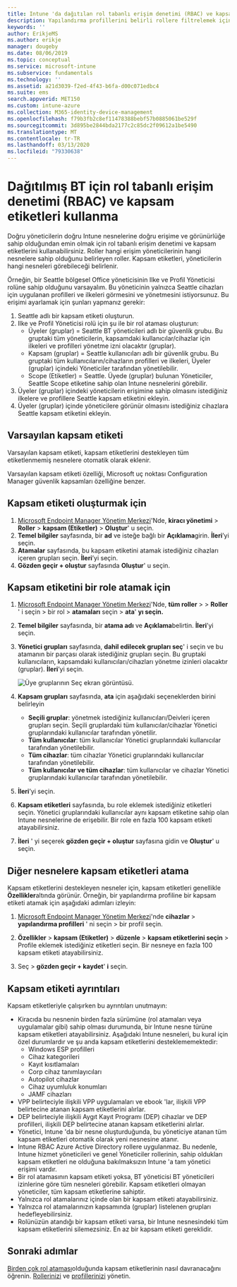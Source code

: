 ```yaml
---
title: Intune 'da dağıtılan rol tabanlı erişim denetimi (RBAC) ve kapsam etiketlerini kullanma | Microsoft Docs
description: Yapılandırma profillerini belirli rollere filtrelemek için kapsam etiketlerini kullanın.
keywords: ''
author: ErikjeMS
ms.author: erikje
manager: dougeby
ms.date: 08/06/2019
ms.topic: conceptual
ms.service: microsoft-intune
ms.subservice: fundamentals
ms.technology: ''
ms.assetid: a21d3039-f2ed-4f43-b6fa-d00c071edbc4
ms.suite: ems
search.appverid: MET150
ms.custom: intune-azure
ms.collection: M365-identity-device-management
ms.openlocfilehash: f79b3fb2c8ef11478388bebf57b0885061be529f
ms.sourcegitcommit: 3d895be2844bda2177c2c85dc2f09612a1be5490
ms.translationtype: MT
ms.contentlocale: tr-TR
ms.lasthandoff: 03/13/2020
ms.locfileid: "79330638"
---
```

# <a name="use-role-based-access-control-rbac-and-scope-tags-for-distributed-it"></a>Dağıtılmış BT için rol tabanlı erişim denetimi (RBAC) ve kapsam etiketleri kullanma

Doğru yöneticilerin doğru Intune nesnelerine doğru erişime ve görünürlüğe sahip olduğundan emin olmak için rol tabanlı erişim denetimi ve kapsam etiketlerini kullanabilirsiniz. Roller hangi erişim yöneticilerinin hangi nesnelere sahip olduğunu belirleyen roller. Kapsam etiketleri, yöneticilerin hangi nesneleri görebileceği belirlenir.

Örneğin, bir Seattle bölgesel Office yöneticisinin Ilke ve Profil Yöneticisi rolüne sahip olduğunu varsayalım. Bu yöneticinin yalnızca Seattle cihazları için uygulanan profilleri ve ilkeleri görmesini ve yönetmesini istiyorsunuz. Bu erişimi ayarlamak için şunları yapmanız gerekir:

1. Seattle adlı bir kapsam etiketi oluşturun.
2. Ilke ve Profil Yöneticisi rolü için şu ile bir rol ataması oluşturun: 
    - Üyeler (gruplar) = Seattle BT yöneticileri adlı bir güvenlik grubu. Bu gruptaki tüm yöneticilerin, kapsamdaki kullanıcılar/cihazlar için ilkeleri ve profilleri yönetme izni olacaktır (gruplar).
    - Kapsam (gruplar) = Seattle kullanıcıları adlı bir güvenlik grubu. Bu gruptaki tüm kullanıcıların/cihazların profilleri ve ilkeleri, Üyeler (gruplar) içindeki Yöneticiler tarafından yönetilebilir. 
    - Scope (Etiketler) = Seattle. Üyede (gruplar) bulunan Yöneticiler, Seattle Scope etiketine sahip olan Intune nesnelerini görebilir.
3. Üyeler (gruplar) içindeki yöneticilerin erişimine sahip olmasını istediğiniz ilkelere ve profillere Seattle kapsam etiketini ekleyin.
4. Üyeler (gruplar) içinde yöneticilere görünür olmasını istediğiniz cihazlara Seattle kapsam etiketini ekleyin. 

## <a name="default-scope-tag"></a>Varsayılan kapsam etiketi
Varsayılan kapsam etiketi, kapsam etiketlerini destekleyen tüm etiketlenmemiş nesnelere otomatik olarak eklenir.

Varsayılan kapsam etiketi özelliği, Microsoft uç noktası Configuration Manager güvenlik kapsamları özelliğine benzer. 

## <a name="to-create-a-scope-tag"></a>Kapsam etiketi oluşturmak için

1. [Microsoft Endpoint Manager Yönetim Merkezi](https://go.microsoft.com/fwlink/?linkid=2109431)'Nde, **kiracı yönetimi** > **Roller** > **kapsam (Etiketler)**  > **Oluştur**' u seçin.
2. **Temel bilgiler** sayfasında, bir **ad** ve isteğe bağlı bir **Açıklama**girin. **İleri**’yi seçin.
3. **Atamalar** sayfasında, bu kapsam etiketini atamak istediğiniz cihazları içeren grupları seçin. **İleri**’yi seçin.
4. **Gözden geçir + oluştur** sayfasında **Oluştur**' u seçin.

## <a name="to-assign-a-scope-tag-to-a-role"></a>Kapsam etiketini bir role atamak için

1. [Microsoft Endpoint Manager Yönetim Merkezi](https://go.microsoft.com/fwlink/?linkid=2109431)'Nde, **tüm roller** >  > **Roller** ' i seçin > bir rol > **atamaları** seçin > **ata**' **yı seçin.**
2. **Temel bilgiler** sayfasında, bir **atama adı** ve **Açıklama**belirtin. **İleri**’yi seçin.
3. **Yönetici grupları** sayfasında, **dahil edilecek grupları seç**' i seçin ve bu atamanın bir parçası olarak istediğiniz grupları seçin. Bu gruptaki kullanıcıların, kapsamdaki kullanıcıları/cihazları yönetme izinleri olacaktır (gruplar). **İleri**’yi seçin.

    ![Üye gruplarının Seç ekran görüntüsü.](./media/scope-tags/select-member-groups.png)

4. **Kapsam grupları** sayfasında, **ata** için aşağıdaki seçeneklerden birini belirleyin
    - **Seçili gruplar**: yönetmek istediğiniz kullanıcıları/Deivleri içeren grupları seçin. Seçili gruplardaki tüm kullanıcılar/cihazlar Yönetici gruplarındaki kullanıcılar tarafından yönetilir.
    - **Tüm kullanıcılar**: tüm kullanıcılar Yönetici gruplarındaki kullanıcılar tarafından yönetilebilir.
    - **Tüm cihazlar**: tüm cihazlar Yönetici gruplarındaki kullanıcılar tarafından yönetilebilir.
    - **Tüm kullanıcılar ve tüm cihazlar**: tüm kullanıcılar ve cihazlar Yönetici gruplarındaki kullanıcılar tarafından yönetilebilir.

5. **İleri**’yi seçin.
6. **Kapsam etiketleri** sayfasında, bu role eklemek istediğiniz etiketleri seçin. Yönetici gruplarındaki kullanıcılar aynı kapsam etiketine sahip olan Intune nesnelerine de erişebilir. Bir role en fazla 100 kapsam etiketi atayabilirsiniz.
7. **İleri** ' yi seçerek **gözden geçir + oluştur** sayfasına gidin ve **Oluştur**' u seçin.

## <a name="assign-scope-tags-to-other-objects"></a>Diğer nesnelere kapsam etiketleri atama

Kapsam etiketlerini destekleyen nesneler için, kapsam etiketleri genellikle **Özellikler**altında görünür. Örneğin, bir yapılandırma profiline bir kapsam etiketi atamak için aşağıdaki adımları izleyin:

1. [Microsoft Endpoint Manager Yönetim Merkezi](https://go.microsoft.com/fwlink/?linkid=2109431)'nde **cihazlar** > **yapılandırma profilleri** ' ni seçin > bir profil seçin.

2. **Özellikler** > **kapsam (Etiketler)**  > **düzenle** > **kapsam etiketlerini seçin** > Profile eklemek istediğiniz etiketleri seçin. Bir nesneye en fazla 100 kapsam etiketi atayabilirsiniz.
4. Seç > **gözden geçir + kaydet**' **i** seçin.

## <a name="scope-tag-details"></a>Kapsam etiketi ayrıntıları
Kapsam etiketleriyle çalışırken bu ayrıntıları unutmayın: 

- Kiracıda bu nesnenin birden fazla sürümüne (rol atamaları veya uygulamalar gibi) sahip olması durumunda, bir Intune nesne türüne kapsam etiketleri atayabilirsiniz.
  Aşağıdaki Intune nesneleri, bu kural için özel durumlardır ve şu anda kapsam etiketlerini desteklememektedir:
    - Windows ESP profilleri
    - Cihaz kategorileri
    - Kayıt kısıtlamaları
    - Corp cihaz tanımlayıcıları
    - Autopilot cihazlar
    - Cihaz uyumluluk konumları
    - JAMF cihazları
- VPP belirteciyle ilişkili VPP uygulamaları ve ebook 'lar, ilişkili VPP belirtecine atanan kapsam etiketlerini alırlar.
- DEP belirteciyle ilişkili Aygıt Kayıt Programı (DEP) cihazlar ve DEP profilleri, ilişkili DEP belirtecine atanan kapsam etiketlerini alırlar.
- Yönetici, Intune 'da bir nesne oluşturduğunda, bu yöneticiye atanan tüm kapsam etiketleri otomatik olarak yeni nesnesine atanır.
- Intune RBAC Azure Active Directory rollere uygulanmaz. Bu nedenle, Intune hizmet yöneticileri ve genel Yöneticiler rollerinin, sahip oldukları kapsam etiketleri ne olduğuna bakılmaksızın Intune 'a tam yönetici erişimi vardır.
- Bir rol atamasının kapsam etiketi yoksa, BT yöneticisi BT yöneticileri izinlerine göre tüm nesneleri görebilir. Kapsam etiketleri olmayan yöneticiler, tüm kapsam etiketlerine sahiptir.
- Yalnızca rol atamalarınız içinde olan bir kapsam etiketi atayabilirsiniz.
- Yalnızca rol atamalarınızın kapsamında (gruplar) listelenen grupları hedefleyebilirsiniz.
- Rolünüzün atandığı bir kapsam etiketi varsa, bir Intune nesnesindeki tüm kapsam etiketlerini silemezsiniz. En az bir kapsam etiketi gereklidir.

## <a name="next-steps"></a>Sonraki adımlar

[Birden çok rol ataması](role-based-access-control.md#multiple-role-assignments)olduğunda kapsam etiketlerinin nasıl davranacağını öğrenin.
[Rollerinizi](role-based-access-control.md) ve [profillerinizi](../configuration/device-profile-assign.md) yönetin.


